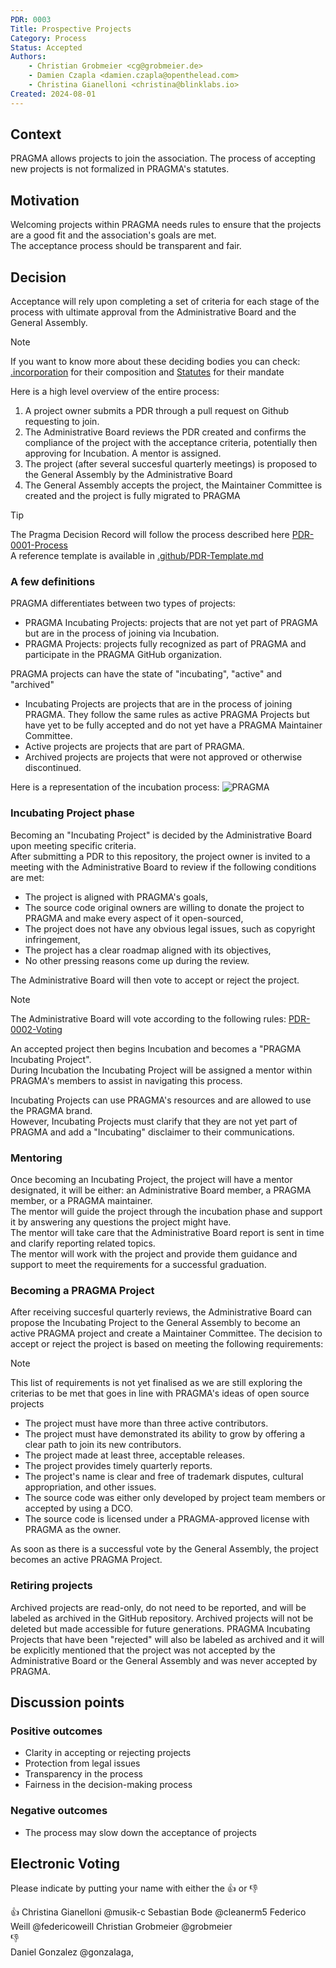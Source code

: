 ```yaml
---
PDR: 0003
Title: Prospective Projects
Category: Process
Status: Accepted 
Authors:
    - Christian Grobmeier <cg@grobmeier.de>
    - Damien Czapla <damien.czapla@openthelead.com>
    - Christina Gianelloni <christina@blinklabs.io>
Created: 2024-08-01
---
```


## Context

PRAGMA allows projects to join the association. The process of accepting new projects is not formalized in PRAGMA's statutes.

## Motivation

Welcoming projects within PRAGMA needs rules to ensure that the projects are a good fit and the association's goals are met.  
The acceptance process should be transparent and fair.

## Decision

Acceptance will rely upon completing a set of criteria for each stage of the process with ultimate approval from the Administrative Board and the General Assembly.

> [!NOTE]
> If you want to know more about these deciding bodies you can check: </br>
> [.incorporation](https://github.com/pragma-org/PDRs/tree/main/.incorporation) for their composition and [Statutes](https://github.com/pragma-org/PDRs/blob/main/.incorporation/20240422_Attachment_Statutes_Statuten_PRAGMA_signed.pdf) for their mandate

Here is a high level overview of the entire process:
1. A project owner submits a PDR through a pull request on Github requesting to join.
2. The Administrative Board reviews the PDR created and confirms the compliance of the project with the acceptance criteria, potentially then approving for Incubation. A mentor is assigned.
3. The project (after several succesful quarterly meetings) is proposed to the General Assembly by the Administrative Board
4. The General Assembly accepts the project, the Maintainer Committee is created and the project is fully migrated to PRAGMA 

> [!TIP]
> The Pragma Decision Record will follow the process described here [PDR-0001-Process](https://github.com/pragma-org/PDRs/tree/main/PDR-0001-Process)  
> A reference template is available in [.github/PDR-Template.md](https://github.com/pragma-org/PDRs/blob/main/.github/PDR-TEMPLATE.md)

### A few definitions

PRAGMA differentiates between two types of projects:
 - PRAGMA Incubating Projects: projects that are not yet part of PRAGMA but are in the process of joining via Incubation.
 - PRAGMA Projects: projects fully recognized as part of PRAGMA and participate in the PRAGMA GitHub organization.

PRAGMA projects can have the state of "incubating", "active" and "archived"
- Incubating Projects are projects that are in the process of joining PRAGMA. They follow the same rules as active PRAGMA Projects but have yet to be fully accepted and do not yet have a PRAGMA Maintainer Committee.
- Active projects are projects that are part of PRAGMA.
- Archived projects are projects that were not approved or otherwise discontinued.</br>

Here is a representation of the incubation process:
![PRAGMA](https://github.com/user-attachments/assets/88252854-35a5-459b-8fe3-6b17411acfd9)

### Incubating Project phase

Becoming an "Incubating Project" is decided by the Administrative Board upon meeting specific criteria. </br>
After submitting a PDR to this repository, the project owner is invited to a meeting with the Administrative Board to review if the following conditions are met:
  - The project is aligned with PRAGMA's goals,
  - The source code original owners are willing to donate the project to PRAGMA and make every aspect of it open-sourced,
  - The project does not have any obvious legal issues, such as copyright infringement,
  - The project has a clear roadmap aligned with its objectives,
  - No other pressing reasons come up during the review.

The Administrative Board will then vote to accept or reject the project. 
> [!NOTE]
> The Administrative Board will vote according to the following rules: [PDR-0002-Voting](https://github.com/pragma-org/PDRs/tree/main/PDR-0002-Voting)


An accepted project then begins Incubation and becomes a "PRAGMA Incubating Project".  
During Incubation the Incubating Project will be assigned a mentor within PRAGMA's members to assist in navigating this process. 

Incubating Projects can use PRAGMA's resources and are allowed to use the PRAGMA brand.  
However, Incubating Projects must clarify that they are not yet part of PRAGMA and add a "Incubating" disclaimer to their communications.


### Mentoring

Once becoming an Incubating Project, the project will have a mentor designated, it will be either: an Administrative Board member, a PRAGMA member, or a PRAGMA maintainer.   
The mentor will guide the project through the incubation phase and support it by answering any questions the project might have.  
The mentor will take care that the Administrative Board report is sent in time and clarify reporting related topics.  
The mentor will work with the project and provide them guidance and support to meet the requirements for a successful graduation.  

### Becoming a PRAGMA Project

After receiving succesful quarterly reviews, the Administrative Board can propose the Incubating Project to the General Assembly to become an active PRAGMA project and create a Maintainer Committee. The decision to accept or reject the project is based on meeting the following requirements:

> [!NOTE]
> This list of requirements is not yet finalised as we are still exploring the criterias to be met that goes in line with PRAGMA's ideas of open source projects

- The project must have more than three active contributors.
- The project must have demonstrated its ability to grow by offering a clear path to join its new contributors.
- The project made at least three, acceptable releases.
- The project provides timely quarterly reports.
- The project's name is clear and free of trademark disputes, cultural appropriation, and other issues.
- The source code was either only developed by project team members or accepted by using a DCO.
- The source code is licensed under a PRAGMA-approved license with PRAGMA as the owner.

As soon as there is a successful vote by the General Assembly, the project becomes an active PRAGMA Project.

### Retiring projects 

Archived projects are read-only, do not need to be reported, and will be labeled as archived in the GitHub repository. Archived projects will not be deleted but made accessible for future generations. PRAGMA Incubating Projects that have been "rejected" will also be labeled as archived and it will be explicitly mentioned that the project was not accepted by the Administrative Board or the General Assembly and was never accepted by PRAGMA.

## Discussion points

### Positive outcomes

- Clarity in accepting or rejecting projects
- Protection from legal issues
- Transparency in the process
- Fairness in the decision-making process

### Negative outcomes

- The process may slow down the acceptance of projects

## Electronic Voting 

Please indicate by putting your name with either the :thumbsup: or :thumbsdown: 

:thumbsup: Christina Gianelloni @musik-c Sebastian Bode @cleanerm5 Federico Weill @federicoweill Christian Grobmeier @grobmeier
</br>
:thumbsdown: 
</br>
Daniel Gonzalez @gonzalaga, 


